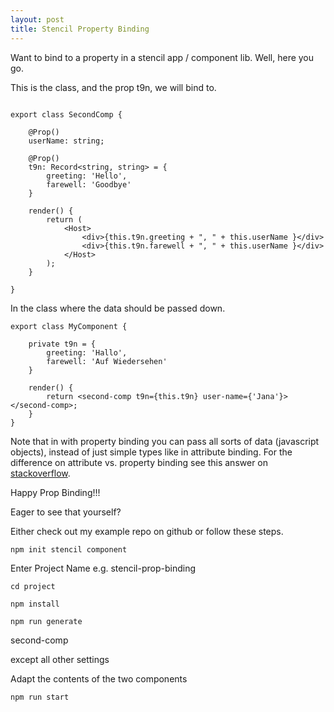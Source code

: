 ```yaml
---
layout: post
title: Stencil Property Binding
--- 
```

Want to bind to a property in a stencil app / component lib. Well, here you go.

This is the class, and the prop t9n, we will bind to.
```tsx

export class SecondComp {

    @Prop()
    userName: string;

    @Prop()
    t9n: Record<string, string> = {
        greeting: 'Hello',
        farewell: 'Goodbye'
    }

    render() {
        return (
            <Host>
                <div>{this.t9n.greeting + ", " + this.userName }</div>
                <div>{this.t9n.farewell + ", " + this.userName }</div>
            </Host>
        );
    }

}
```

In the class where the data should be passed down.
```tsx
export class MyComponent {

    private t9n = {
        greeting: 'Hallo',
        farewell: 'Auf Wiedersehen'
    }

    render() {
        return <second-comp t9n={this.t9n} user-name={'Jana'}></second-comp>;
    }
}
```

Note that in with property binding you can pass all sorts of data (javascript objects), instead of just simple types like in attribute binding. For the difference on attribute vs. property binding see this answer on [stackoverflow](https://stackoverflow.com/a/10673539).

Happy Prop Binding!!!

Eager to see that yourself?

Either check out my example repo on github or follow these steps.

```shell
npm init stencil component
```
Enter Project Name e.g. stencil-prop-binding

```shell
cd project
```

```shell
npm install
```

```shell
npm run generate
```

second-comp

except all other settings

Adapt the contents of the two components

```shell
npm run start
```

